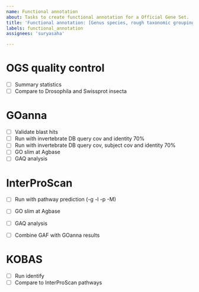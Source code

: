 ```yaml
---
name: Functional annotation
about: Tasks to create functional annotation for a Official Gene Set.
title: 'Functional annotation: [Genus species, rough taxonomic grouping]'
labels: functional_annotation
assignees: 'suryasaha'

---
```


# OGS quality control
- [ ] Summary statistics
- [ ] Compare to Drosophila and Swissprot insecta

# GOanna
- [ ] Validate blast hits
- [ ] Run with invertebrate DB query cov and identity 70%
- [ ] Run with invertebrate DB query cov, subject cov and identity 70%
- [ ] GO slim at Agbase
- [ ] GAQ analysis

# InterProScan
- [ ] Run with pathway prediction (-g -l -p -M)
- [ ] GO slim at Agbase
- [ ] GAQ analysis
- [ ] Combine GAF with GOanna results


# KOBAS
- [ ] Run identify
- [ ] Compare to InterProScan pathways
